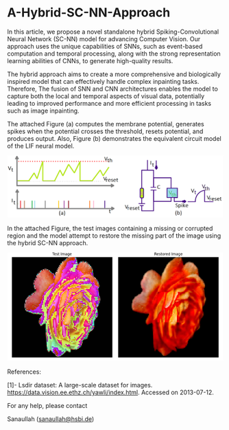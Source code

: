 # A-Hybrid-SC-NN-Approach

In this article, we propose a novel standalone hybrid Spiking-Convolutional Neural Network (SC-NN) model for advancing Computer Vision. Our approach uses the unique capabilities of SNNs, such as event-based computation and temporal processing, along with the strong representation learning abilities of CNNs, to generate high-quality results. 

The hybrid approach aims to create a more comprehensive and biologically inspired model that can effectively handle complex inpainting tasks. Therefore, The fusion of SNN and CNN architectures enables the model to capture both the local and temporal aspects of visual data, potentially leading to improved performance and more efficient processing in tasks such as image inpainting.

The attached Figure (a) computes the membrane potential, generates spikes when the potential crosses the threshold, resets potential, and produces output. Also, Figure (b) demonstrates the equivalent circuit model of the LIF neural model.

![LIF Model](https://github.com/Rao-Sanaullah/A-Hybrid-SC-NN-Approach/blob/main/lif.png)

In the attached Figure, the test images containing a missing or corrupted region and the model attempt to restore the missing part of the image using the hybrid SC-NN approach.

![Test Image](https://github.com/Rao-Sanaullah/A-Hybrid-SC-NN-Approach/blob/main/2.png)




References:

[1]- Lsdir dataset: A large-scale dataset for images. https://data.vision.ee.ethz.ch/yawli/index.html. Accessed on 2013-07-12.


For any help, please contact

Sanaullah (sanaullah@hsbi.de)
